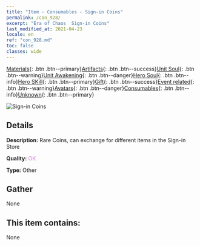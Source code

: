 ```yaml
---
title: "Item - Consumables - Sign-in Coins"
permalink: /con_928/
excerpt: "Era of Chaos  Sign-in Coins"
last_modified_at: 2021-04-23
locale: en
ref: "con_928.md"
toc: false
classes: wide
---
```

 [Materials](/Items/){: .btn .btn--primary}[Artifacts](/Items/Artifacts/){: .btn .btn--success}[Unit Soul](/Items/UnitSoul/){: .btn .btn--warning}[Unit Awakening](/Items/UnitAwakening/){: .btn .btn--danger}[Hero Soul](/Items/HeroSoul/){: .btn .btn--info}[Hero SKill](/Items/HeroSkill/){: .btn .btn--primary}[Gift](/Items/Gift/){: .btn .btn--success}[Event related](/Items/Events/){: .btn .btn--warning}[Avatars](/Items/Avatars/){: .btn .btn--danger}[Consumables](/Items/Consumables/){: .btn .btn--info}[Unknown](/Items/Unknown/){: .btn .btn--primary}

 ![Sign-in Coins](/images/t/i_40016.png)

## Details
 **Description:** Rare Coins, can exchange for different items in the Sign-in Store

 **Quality:** <span style="color: #DA70D6">OK</span>

 **Type:** Other

## Gather

  None

## This item contains:

  None

